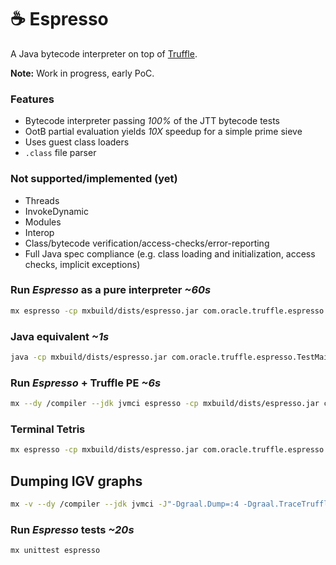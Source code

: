 # :coffee: Espresso
A Java bytecode interpreter on top of [Truffle](https://github.com/oracle/graal/tree/master/truffle).

**Note:** Work in progress, early PoC.

### Features
  - Bytecode interpreter passing _100%_ of the JTT bytecode tests
  - OotB partial evaluation yields _10X_ speedup for a simple prime sieve
  - Uses guest class loaders
  - `.class` file parser

### Not supported/implemented (yet)
  - Threads
  - InvokeDynamic
  - Modules
  - Interop
  - Class/bytecode verification/access-checks/error-reporting
  - Full Java spec compliance (e.g. class loading and initialization, access checks, implicit exceptions)  

### Run _Espresso_ as a pure interpreter _~60s_
```bash
mx espresso -cp mxbuild/dists/espresso.jar com.oracle.truffle.espresso.TestMain
```

### Java equivalent _~1s_
```bash
java -cp mxbuild/dists/espresso.jar com.oracle.truffle.espresso.TestMain
```

### Run _Espresso_ + Truffle PE _~6s_
```bash
mx --dy /compiler --jdk jvmci espresso -cp mxbuild/dists/espresso.jar com.oracle.truffle.espresso.TestMain
```

### Terminal Tetris
```bash
mx espresso -cp mxbuild/dists/espresso.jar com.oracle.truffle.espresso.Tetris
```

## Dumping IGV graphs
```bash
mx -v --dy /compiler --jdk jvmci -J"-Dgraal.Dump=:4 -Dgraal.TraceTruffleCompilation=true -Dgraal.TruffleBackgroundCompilation=false" espresso -cp  mxbuild/dists/espresso.jar com.oracle.truffle.espresso.TestMain
```

### Run _Espresso_ tests _~20s_
```bash
mx unittest espresso
```
